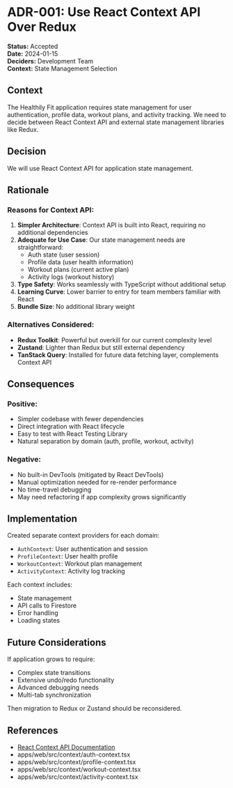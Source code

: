 # ADR-001: Use React Context API Over Redux

**Status:** Accepted  
**Date:** 2024-01-15  
**Deciders:** Development Team  
**Context:** State Management Selection

## Context

The Healthily Fit application requires state management for user authentication, profile data, workout plans, and activity tracking. We need to decide between React Context API and external state management libraries like Redux.

## Decision

We will use React Context API for application state management.

## Rationale

### Reasons for Context API:

1. **Simpler Architecture**: Context API is built into React, requiring no additional dependencies
2. **Adequate for Use Case**: Our state management needs are straightforward:
   - Auth state (user session)
   - Profile data (user health information)
   - Workout plans (current active plan)
   - Activity logs (workout history)
3. **Type Safety**: Works seamlessly with TypeScript without additional setup
4. **Learning Curve**: Lower barrier to entry for team members familiar with React
5. **Bundle Size**: No additional library weight

### Alternatives Considered:

- **Redux Toolkit**: Powerful but overkill for our current complexity level
- **Zustand**: Lighter than Redux but still external dependency
- **TanStack Query**: Installed for future data fetching layer, complements Context API

## Consequences

### Positive:
- Simpler codebase with fewer dependencies
- Direct integration with React lifecycle
- Easy to test with React Testing Library
- Natural separation by domain (auth, profile, workout, activity)

### Negative:
- No built-in DevTools (mitigated by React DevTools)
- Manual optimization needed for re-render performance
- No time-travel debugging
- May need refactoring if app complexity grows significantly

## Implementation

Created separate context providers for each domain:
- `AuthContext`: User authentication and session
- `ProfileContext`: User health profile
- `WorkoutContext`: Workout plan management
- `ActivityContext`: Activity log tracking

Each context includes:
- State management
- API calls to Firestore
- Error handling
- Loading states

## Future Considerations

If application grows to require:
- Complex state transitions
- Extensive undo/redo functionality
- Advanced debugging needs
- Multi-tab synchronization

Then migration to Redux or Zustand should be reconsidered.

## References

- [React Context API Documentation](https://react.dev/reference/react/createContext)
- apps/web/src/context/auth-context.tsx
- apps/web/src/context/profile-context.tsx
- apps/web/src/context/workout-context.tsx
- apps/web/src/context/activity-context.tsx


